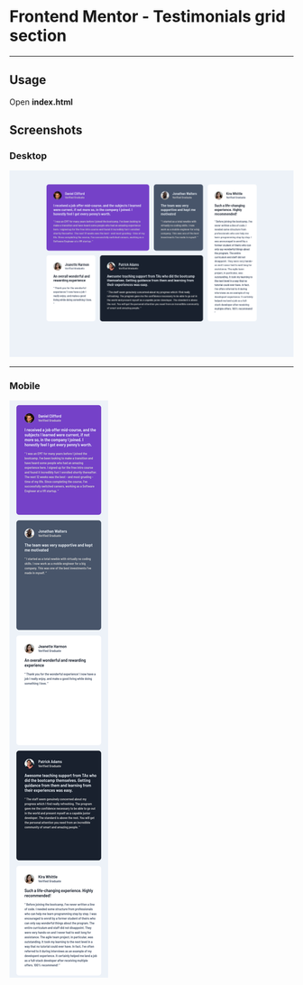 # Frontend Mentor - Testimonials grid section
***
## Usage

Open **index.html**

## Screenshots

### Desktop

![Testimonials desktop](https://github.com/galletafromjell666/frontend-mentor-challenges/blob/74ccd2befe1c0214e859b8f05df8eafb58b2a8f4/grid-testimonials/desktop.png)
***
### Mobile
![Testimonials Mobile](https://github.com/galletafromjell666/frontend-mentor-challenges/blob/e6aa72eb2b368bbc66bf3d86f57253d6767ed832/grid-testimonials/mobile.png)